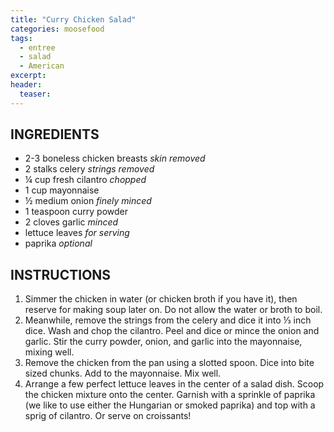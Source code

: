 ```yaml
---
title: "Curry Chicken Salad"
categories: moosefood
tags: 
  - entree
  - salad
  - American
excerpt: 
header:
  teaser: 
---
```


## INGREDIENTS
* 2-3 boneless chicken breasts *skin removed*
* 2 stalks celery *strings removed*
* ¼ cup fresh cilantro *chopped*
* 1 cup mayonnaise
* ½ medium onion *finely minced*
* 1 teaspoon curry powder
* 2 cloves garlic *minced*
* lettuce leaves *for serving*
* paprika *optional*

## INSTRUCTIONS
1. Simmer the chicken in water (or chicken broth if you have it), then reserve for making soup later on. Do not allow the water or broth to boil.
2. Meanwhile, remove the strings from the celery and dice it into ⅓ inch dice. Wash and chop the cilantro. Peel and dice or mince the onion and garlic. Stir the curry powder, onion, and garlic into the mayonnaise, mixing well.
3. Remove the chicken from the pan using a slotted spoon. Dice into bite sized chunks. Add to the mayonnaise. Mix well.
4. Arrange a few perfect lettuce leaves in the center of a salad dish. Scoop the chicken mixture onto the center. Garnish with a sprinkle of paprika (we like to use either the Hungarian or smoked paprika) and top with a sprig of cilantro. Or serve on croissants!
